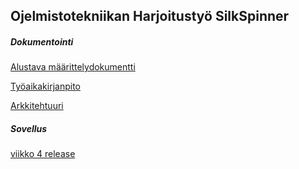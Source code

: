 ## Ojelmistotekniikan Harjoitustyö SilkSpinner

##### Dokumentointi
[Alustava määrittelydokumentti](https://github.com/tvierz/ot-harjoitustyo/blob/master/dokumentointi/alustava%20m%C3%A4%C3%A4rittelydokumentti)


[Työaikakirjanpito](https://github.com/tvierz/ot-harjoitustyo/blob/master/dokumentointi/Ty%C3%B6aikakirjanpito)

[Arkkitehtuuri](https://github.com/tvierz/ot-harjoitustyo/blob/master/dokumentointi/arkkitehtuuri.md)


##### Sovellus
[viikko 4 release](https://github.com/tvierz/ot-harjoitustyo/tree/master/SilkSpinner)
